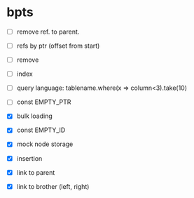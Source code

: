 # bpts

- [ ] remove ref. to parent.
- [ ] refs by ptr (offset from start)
- [ ] remove
- [ ] index
- [ ] query language: tablename.where(x => column<3).take(10)

- [ ] const EMPTY_PTR
- [x] bulk loading
- [x] const EMPTY_ID
- [x] mock node storage
- [x] insertion
- [x] link to parent
- [x] link to brother (left, right)

